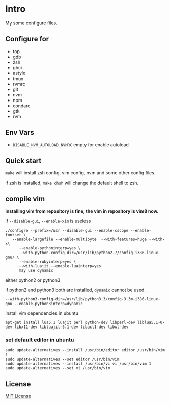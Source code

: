 # Intro

My some configure files.

## Configure for

* top
* gdb
* zsh
* ghci
* astyle
* tmux
* rvmrc
* git
* nvm
* npm
* condarc
* gtk
* rvm

## Env Vars
- `DISABLE_NVM_AUTOLOAD_NVMRC` empty for enable autoload

## Quick start

`make` will install zsh config, vim config, nvm and some other config files.

if zsh is installed, `make chsh` will change the default shell to zsh.

## compile vim

**installing vim from repository is fine, the vim in repository is vim8 now.**

if `--disable-gui`, `--enable-xim` is useless

```shell
./configre --prefix=/usr --disable-gui --enable-cscope --enable-fontset \
   --enable-largefile --enable-multibyte  --with-features=huge --with-x\
      --enable-pythoninterp=yes \
      --with-python-config-dir=/usr/lib/python2.7/config-i386-linux-gnu/ \
      --enable-rubyinterp=yes \
      --with-luajit --enable-luainterp=yes
      may use dynamic
```

either python2 or python3

if python2 and python3 both are installed, `dynamic` cannot be used.

```shell
--with-python3-config-dir=/usr/lib/python3.3/config-3.3m-i386-linux-gnu --enable-python3interp=dynamic
```

install vim dependencies in ubuntu

```shell
apt-get install lua5.1 luajit perl python-dev libperl-dev liblua5.1-0-dev libx11-dev libluajit-5.1-dev libacl1-dev libxt-dev
```

### set default editor in ubuntu

```shell
sudo update-alternatives --install /usr/bin/editor editor /usr/bin/vim 1
sudo update-alternatives --set editor /usr/bin/vim
sudo update-alternatives --install /usr/bin/vi vi /usr/bin/vim 1
sudo update-alternatives --set vi /usr/bin/vim
```

## License

[MIT License](http://opensource.org/licenses/MIT)
